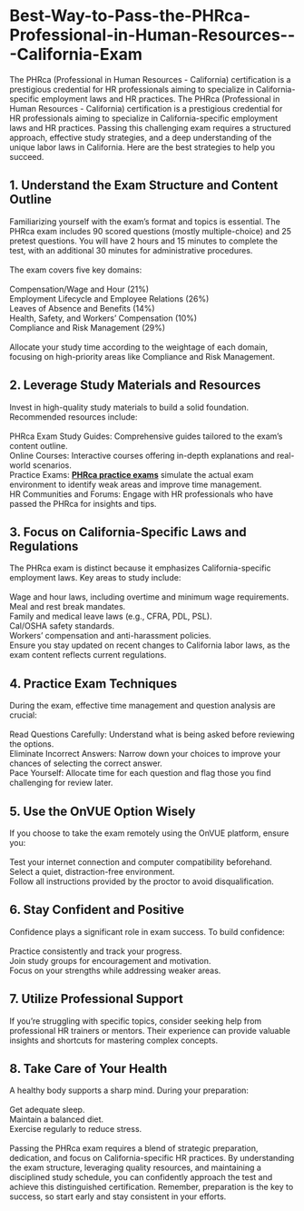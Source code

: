 # Best-Way-to-Pass-the-PHRca-Professional-in-Human-Resources---California-Exam
The PHRca (Professional in Human Resources - California) certification is a prestigious credential for HR professionals aiming to specialize in California-specific employment laws and HR practices.
The PHRca (Professional in Human Resources - California) certification is a prestigious credential for HR professionals aiming to specialize in California-specific employment laws and HR practices. Passing this challenging exam requires a structured approach, effective study strategies, and a deep understanding of the unique labor laws in California. Here are the best strategies to help you succeed.<br />
<h2>
	1. Understand the Exam Structure and Content Outline
</h2>
Familiarizing yourself with the exam’s format and topics is essential. The PHRca exam includes 90 scored questions (mostly multiple-choice) and 25 pretest questions. You will have 2 hours and 15 minutes to complete the test, with an additional 30 minutes for administrative procedures.<br />
<br />
The exam covers five key domains:<br />
<br />
Compensation/Wage and Hour (21%)<br />
Employment Lifecycle and Employee Relations (26%)<br />
Leaves of Absence and Benefits (14%)<br />
Health, Safety, and Workers’ Compensation (10%)<br />
Compliance and Risk Management (29%)<br />
<br />
Allocate your study time according to the weightage of each domain, focusing on high-priority areas like Compliance and Risk Management.<br />
<h2>
	2. Leverage Study Materials and Resources
</h2>
Invest in high-quality study materials to build a solid foundation. Recommended resources include:<br />
<br />
PHRca Exam Study Guides: Comprehensive guides tailored to the exam’s content outline.<br />
Online Courses: Interactive courses offering in-depth explanations and real-world scenarios.<br />
Practice Exams: <strong><a href="https://www.dumpsinfo.com/exam/phrca/" target="_blank">PHRca practice exams</a></strong> simulate the actual exam environment to identify weak areas and improve time management.<br />
HR Communities and Forums: Engage with HR professionals who have passed the PHRca for insights and tips.<br />
<h2>
	3. Focus on California-Specific Laws and Regulations
</h2>
The PHRca exam is distinct because it emphasizes California-specific employment laws. Key areas to study include:<br />
<br />
Wage and hour laws, including overtime and minimum wage requirements.<br />
Meal and rest break mandates.<br />
Family and medical leave laws (e.g., CFRA, PDL, PSL).<br />
Cal/OSHA safety standards.<br />
Workers’ compensation and anti-harassment policies.<br />
Ensure you stay updated on recent changes to California labor laws, as the exam content reflects current regulations.<br />
<h2>
	4. Practice Exam Techniques
</h2>
During the exam, effective time management and question analysis are crucial:<br />
<br />
Read Questions Carefully: Understand what is being asked before reviewing the options.<br />
Eliminate Incorrect Answers: Narrow down your choices to improve your chances of selecting the correct answer.<br />
Pace Yourself: Allocate time for each question and flag those you find challenging for review later.<br />
<h2>
	5. Use the OnVUE Option Wisely
</h2>
If you choose to take the exam remotely using the OnVUE platform, ensure you:<br />
<br />
Test your internet connection and computer compatibility beforehand.<br />
Select a quiet, distraction-free environment.<br />
Follow all instructions provided by the proctor to avoid disqualification.<br />
<h2>
	6. Stay Confident and Positive
</h2>
Confidence plays a significant role in exam success. To build confidence:<br />
<br />
Practice consistently and track your progress.<br />
Join study groups for encouragement and motivation.<br />
Focus on your strengths while addressing weaker areas.<br />
<h2>
	7. Utilize Professional Support
</h2>
If you’re struggling with specific topics, consider seeking help from professional HR trainers or mentors. Their experience can provide valuable insights and shortcuts for mastering complex concepts.<br />
<h2>
	8. Take Care of Your Health
</h2>
A healthy body supports a sharp mind. During your preparation:<br />
<br />
Get adequate sleep.<br />
Maintain a balanced diet.<br />
Exercise regularly to reduce stress.<br />
<br />
Passing the PHRca exam requires a blend of strategic preparation, dedication, and focus on California-specific HR practices. By understanding the exam structure, leveraging quality resources, and maintaining a disciplined study schedule, you can confidently approach the test and achieve this distinguished certification. Remember, preparation is the key to success, so start early and stay consistent in your efforts.<br />
<br />
